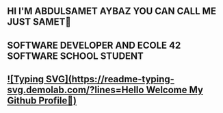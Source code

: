 ## HI I'M ABDULSAMET AYBAZ YOU CAN CALL ME JUST SAMET👋
## SOFTWARE DEVELOPER AND ECOLE 42 SOFTWARE SCHOOL STUDENT

## [![Typing SVG](https://readme-typing-svg.demolab.com/?lines=Hello Welcome My Github Profile👋)](https://git.io/typing-svg)

<!--
**sametaybaz/sametaybaz** is a ✨ _special_ ✨ repository because its `README.md` (this file) appears on your GitHub profile.

Here are some ideas to get you started:

- 🔭 I’m currently working on ...
- 🌱 I’m currently learning ...
- 👯 I’m looking to collaborate on ...
- 🤔 I’m looking for help with ...
- 💬 Ask me about ...
- 📫 How to reach me: ...
- 😄 Pronouns: ...
- ⚡ Fun fact: ...
-->

